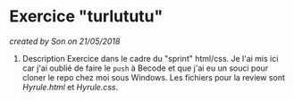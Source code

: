 # Exercice "turlututu"

*created by Son on 21/05/2018*

1. Description
Exercice dans le cadre du "sprint" html/css. Je l'ai mis ici car j'ai oublié de faire le `push` à Becode et que j'ai eu un souci pour cloner le repo chez moi sous Windows.
Les fichiers pour la review sont _Hyrule.html_ et _Hyrule.css_.
